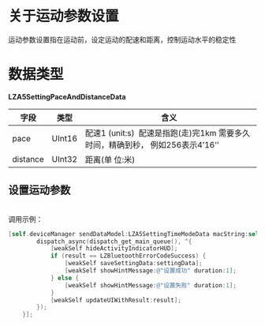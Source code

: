 <a name="739DD"></a>
# 关于运动参数设置
运动参数设置指在运动前，设定运动的配速和距离，控制运动水平的稳定性
<a name="bteRh"></a>
# 数据类型
**LZA5SettingPaceAndDistanceData**

| 字段 | 类型 | 含义 |
| --- | --- | --- |
| pace | UInt16 | 配速1 (unit:s)  配速是指跑(走)完1km 需要多久时间，精确到秒， 例如256表示4’16’’ |
| distance | UInt32 | 距离(单 位:米) |



<a name="NCJAa"></a>
## 设置运动参数

<br />调用示例：
```objectivec
[self.deviceManager sendDataModel:LZA5SettingTimeModeData macString:self.device.mac completion:^(LZBluetoothErrorCode result, id resp) {
        dispatch_async(dispatch_get_main_queue(), ^{
            [weakSelf hideActivityIndicatorHUD];
            if (result == LZBluetoothErrorCodeSuccess) {
                [weakSelf saveSettingData:settingData];
                [weakSelf showHintMessage:@"设置成功" duration:1];
            } else {
                [weakSelf showHintMessage:@"设置失败" duration:1];
            }
            [weakSelf updateUIWithResult:result];
        });
    }];
```




